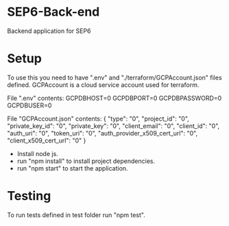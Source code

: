 # SEP6-Back-end
Backend application for SEP6

# Setup
To use this you need to have ".env" and "./terraform/GCPAccount.json" files defined. GCPAccount is a cloud service account used for terraform.

File ".env" contents:
  GCPDBHOST=0
  GCPDBPORT=0
  GCPDBPASSWORD=0
  GCPDBUSER=0

File "GCPAccount.json" contents:
  {
    "type": "0",
    "project_id": "0",
    "private_key_id": "0",
    "private_key": "0",
    "client_email": "0",
    "client_id": "0",
    "auth_uri": "0",
    "token_uri": "0",
    "auth_provider_x509_cert_url": "0",
    "client_x509_cert_url": "0"
  }

- Install node js.
- run "npm install" to install project dependencies.
- run "npm start" to start the application.

# Testing
To run tests defined in test folder run "npm test".
